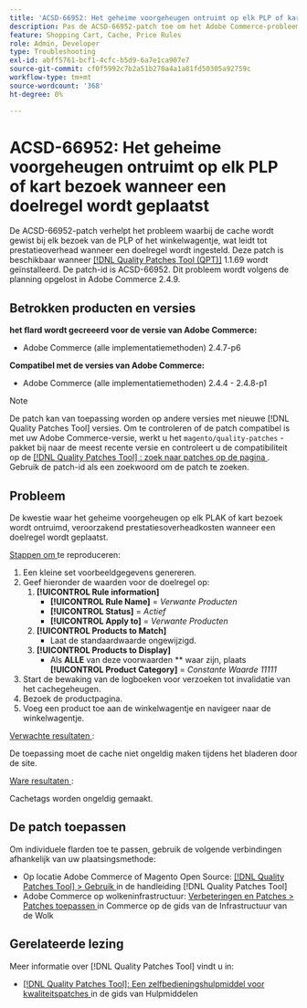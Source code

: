 ```yaml
---
title: 'ACSD-66952: Het geheime voorgeheugen ontruimt op elk PLP of kart bezoek wanneer een doelregel wordt geplaatst'
description: Pas de ACSD-66952-patch toe om het Adobe Commerce-probleem op te lossen, waarbij de cache tijdens elk bezoek van de PLP of het winkelwagentje werd gewist, wat onnodige prestatieoverhead tot gevolg had wanneer een doelregel werd ingesteld.
feature: Shopping Cart, Cache, Price Rules
role: Admin, Developer
type: Troubleshooting
exl-id: abff5761-bcf1-4cfc-b5d9-6a7e1ca907e7
source-git-commit: cf0f5992c7b2a51b270a4a1a81fd50305a92759c
workflow-type: tm+mt
source-wordcount: '368'
ht-degree: 0%

---
```


# ACSD-66952: Het geheime voorgeheugen ontruimt op elk PLP of kart bezoek wanneer een doelregel wordt geplaatst

De ACSD-66952-patch verhelpt het probleem waarbij de cache wordt gewist bij elk bezoek van de PLP of het winkelwagentje, wat leidt tot prestatieoverhead wanneer een doelregel wordt ingesteld. Deze patch is beschikbaar wanneer [[!DNL Quality Patches Tool (QPT)]](/help/tools/quality-patches-tool/quality-patches-tool-to-self-serve-quality-patches.md) 1.1.69 wordt geïnstalleerd. De patch-id is ACSD-66952. Dit probleem wordt volgens de planning opgelost in Adobe Commerce 2.4.9.

## Betrokken producten en versies

**het flard wordt gecreeerd voor de versie van Adobe Commerce:**

* Adobe Commerce (alle implementatiemethoden) 2.4.7-p6

**Compatibel met de versies van Adobe Commerce:**

* Adobe Commerce (alle implementatiemethoden) 2.4.4 - 2.4.8-p1

>[!NOTE]
>
>De patch kan van toepassing worden op andere versies met nieuwe [!DNL Quality Patches Tool] versies. Om te controleren of de patch compatibel is met uw Adobe Commerce-versie, werkt u het `magento/quality-patches` -pakket bij naar de meest recente versie en controleert u de compatibiliteit op de [[!DNL Quality Patches Tool] : zoek naar patches op de pagina ](https://experienceleague.adobe.com/tools/commerce-quality-patches/index.html) . Gebruik de patch-id als een zoekwoord om de patch te zoeken.

## Probleem

De kwestie waar het geheime voorgeheugen op elk PLAK of kart bezoek wordt ontruimd, veroorzakend prestatiesoverheadkosten wanneer een doelregel wordt geplaatst.

<u> Stappen om </u> te reproduceren:

1. Een kleine set voorbeeldgegevens genereren.
1. Geef hieronder de waarden voor de doelregel op:
   1. **[!UICONTROL Rule information]**
      * **[!UICONTROL Rule Name]** = *Verwante Producten*
      * **[!UICONTROL Status]** = *Actief*
      * **[!UICONTROL Apply to]** = *Verwante Producten*
   1. **[!UICONTROL Products to Match]**
      * Laat de standaardwaarde ongewijzigd.
   1. **[!UICONTROL Products to Display]**
      * Als **ALLE** van deze voorwaarden ** waar zijn, plaats **[!UICONTROL Product Category]** = *Constante Waarde 11111*
1. Start de bewaking van de logboeken voor verzoeken tot invalidatie van het cachegeheugen.
1. Bezoek de productpagina.
1. Voeg een product toe aan de winkelwagentje en navigeer naar de winkelwagentje.

<u> Verwachte resultaten </u>:

De toepassing moet de cache niet ongeldig maken tijdens het bladeren door de site.

<u> Ware resultaten </u>:

Cachetags worden ongeldig gemaakt.

## De patch toepassen

Om individuele flarden toe te passen, gebruik de volgende verbindingen afhankelijk van uw plaatsingsmethode:

* Op locatie Adobe Commerce of Magento Open Source: [[!DNL Quality Patches Tool] > Gebruik ](/help/tools/quality-patches-tool/usage.md) in de handleiding [!DNL Quality Patches Tool]
* Adobe Commerce op wolkeninfrastructuur: [ Verbeteringen en Patches > Patches toepassen ](https://experienceleague.adobe.com/docs/commerce-cloud-service/user-guide/develop/upgrade/apply-patches.html) in Commerce op de gids van de Infrastructuur van de Wolk

## Gerelateerde lezing

Meer informatie over [!DNL Quality Patches Tool] vindt u in:

* [[!DNL Quality Patches Tool]: Een zelfbedieningshulpmiddel voor kwaliteitspatches ](/help/tools/quality-patches-tool/quality-patches-tool-to-self-serve-quality-patches.md) in de gids van Hulpmiddelen
